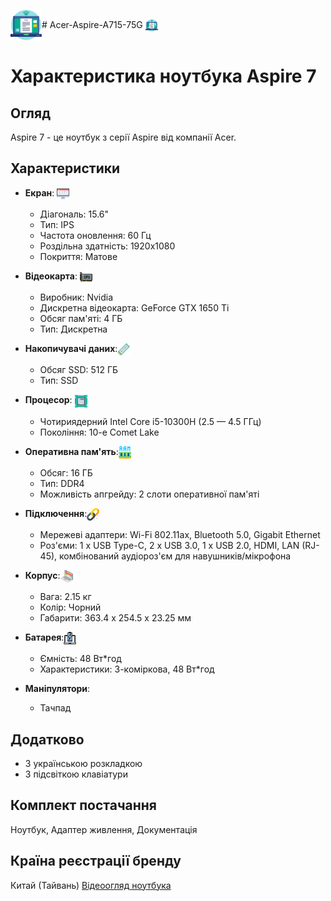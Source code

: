<img src="icon/notcolor.svg" style="vertical-align: middle; width: 50px; height: 50px;"># Acer-Aspire-A715-75G <img src="icon/notcolor.svg" style="vertical-align: middle; width: 20px; height: 20px;">
# Характеристика ноутбука Aspire 7

## Огляд
Aspire 7 - це ноутбук з серії Aspire від компанії Acer.

## Характеристики 
- **Екран**: <img src="icon/Screen.svg" style="vertical-align: middle; width: 20px; height: 20px;">
  - Діагональ: 15.6"
  - Тип: IPS
  - Частота оновлення: 60 Гц
  - Роздільна здатність: 1920x1080
  - Покриття: Матове

- **Відеокарта**: <img src="icon/Video card.svg" alt="Відеокарта" style="vertical-align: middle; width: 20px; height: 20px;"> 
  - Виробник: Nvidia
  - Дискретна відеокарта: GeForce GTX 1650 Ti
  - Обсяг пам'яті: 4 ГБ
  - Тип: Дискретна

- **Накопичувачі даних**:<img src="icon/SSD.svg" alt="SSD" style="vertical-align: middle; width: 20px; height: 20px;">
  - Обсяг SSD: 512 ГБ
  - Тип: SSD

- **Процесор**: <img src="icon/Processor.svg" style="vertical-align: middle; width: 20px; height: 20px;">
  - Чотириядерний Intel Core i5-10300H (2.5 — 4.5 ГГц)
  - Покоління: 10-е Comet Lake

- **Оперативна пам'ять**:<img src="icon/RAM.svg" style="vertical-align: middle; width: 20px; height: 20px;">
  - Обсяг: 16 ГБ
  - Тип: DDR4
  - Можливість апгрейду: 2 слоти оперативної пам'яті

- **Підключення**:<img src="icon/Connection.svg" style="vertical-align: middle; width: 20px; height: 20px;">
  - Мережеві адаптери: Wi-Fi 802.11ax, Bluetooth 5.0, Gigabit Ethernet
  - Роз'єми: 1 x USB Type-C, 2 x USB 3.0, 1 x USB 2.0, HDMI, LAN (RJ-45), комбінований аудіороз'єм для навушників/мікрофона

- **Корпус**:<img src="icon/Laptop case.svg" style="vertical-align: middle; width: 20px; height: 20px;">
  - Вага: 2.15 кг
  - Колір: Чорний
  - Габарити: 363.4 x 254.5 x 23.25 мм

- **Батарея**:<img src="icon/Battery laptop.svg" style="vertical-align: middle; width: 20px; height: 20px;">
  - Ємність: 48 Вт*год
  - Характеристики: 3-коміркова, 48 Вт*год

- **Маніпулятори**:
  - Тачпад

## Додатково
- З українською розкладкою
- З підсвіткою клавіатури

## Комплект постачання
Ноутбук, Адаптер живлення, Документація

## Країна реєстрації бренду
Китай (Тайвань)
[Відеоогляд ноутбука](https://drive.google.com/file/d/1ZTtmV92y4a55JR3FTOYnbwCGqhAa1HRH/view?usp=sharing)
